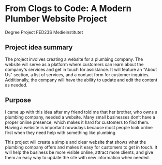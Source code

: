 <h1>From Clogs to Code: A Modern Plumber Website Project</h1>
Degree Project FED23S Medieinstitutet

<h2>Project idea summary</h2>
The project involves creating a website for a plumbing company. The website will serve as a platform where customers can learn about the company's services and get in touch for assistance. It will feature an "About Us" section, a list of services, and a contact form for customer inquiries. Additionally, the company will have the ability to update and edit the content as needed.

<h2>Purpose</h2>
I came up with this idea after my friend told me that her brother, who owns a plumbing company, needed a website. Many small businesses don’t have a proper online presence, which makes it hard for customers to find them. Having a website is important nowadays because most people look online first when they need help with something like plumbing.

This project will create a simple and clear website that shows what the plumbing company offers and makes it easy for customers to get in touch. It will help the business be more visible online, attract more clients, and give them an easy way to update the site with new information when needed.





